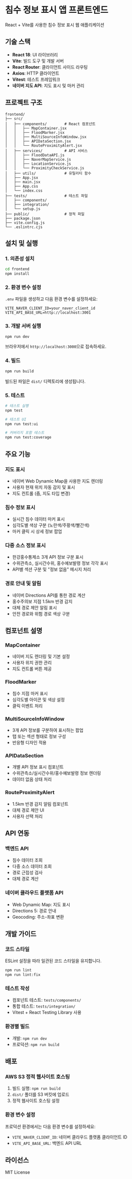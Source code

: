 # 침수 정보 표시 앱 프론트엔드

React + Vite를 사용한 침수 정보 표시 웹 애플리케이션

## 기술 스택

- **React 18**: UI 라이브러리
- **Vite**: 빌드 도구 및 개발 서버
- **React Router**: 클라이언트 사이드 라우팅
- **Axios**: HTTP 클라이언트
- **Vitest**: 테스트 프레임워크
- **네이버 지도 API**: 지도 표시 및 마커 관리

## 프로젝트 구조

```
frontend/
├── src/
│   ├── components/        # React 컴포넌트
│   │   ├── MapContainer.jsx
│   │   ├── FloodMarker.jsx
│   │   ├── MultiSourceInfoWindow.jsx
│   │   ├── APIDataSection.jsx
│   │   └── RouteProximityAlert.jsx
│   ├── services/          # API 서비스
│   │   ├── FloodDataAPI.js
│   │   ├── NaverMapService.js
│   │   ├── LocationService.js
│   │   └── ProximityCheckService.js
│   ├── utils/             # 유틸리티 함수
│   ├── App.jsx
│   ├── main.jsx
│   ├── App.css
│   └── index.css
├── tests/                 # 테스트 파일
│   ├── components/
│   ├── integration/
│   └── setup.js
├── public/                # 정적 파일
├── package.json
├── vite.config.js
└── .eslintrc.cjs
```

## 설치 및 실행

### 1. 의존성 설치

```bash
cd frontend
npm install
```

### 2. 환경 변수 설정

`.env` 파일을 생성하고 다음 환경 변수를 설정하세요:

```env
VITE_NAVER_CLIENT_ID=your_naver_client_id
VITE_API_BASE_URL=http://localhost:3001
```

### 3. 개발 서버 실행

```bash
npm run dev
```

브라우저에서 `http://localhost:3000`으로 접속하세요.

### 4. 빌드

```bash
npm run build
```

빌드된 파일은 `dist/` 디렉토리에 생성됩니다.

### 5. 테스트

```bash
# 테스트 실행
npm test

# 테스트 UI
npm run test:ui

# 커버리지 포함 테스트
npm run test:coverage
```

## 주요 기능

### 지도 표시
- 네이버 Web Dynamic Map을 사용한 지도 렌더링
- 사용자 현재 위치 자동 감지 및 표시
- 지도 컨트롤 (줌, 지도 타입 변경)

### 침수 정보 표시
- 실시간 침수 데이터 마커 표시
- 심각도별 색상 구분 (노란색/주황색/빨간색)
- 마커 클릭 시 상세 정보 팝업

### 다중 소스 정보 표시
- 한강홍수통제소 3개 API 정보 구분 표시
- 수위관측소, 실시간수위, 홍수예보발령 정보 각각 표시
- API별 섹션 구분 및 "정보 없음" 메시지 처리

### 경로 안내 및 알림
- 네이버 Directions API를 통한 경로 계산
- 홍수주의보 지점 1.5km 반경 감지
- 대체 경로 제안 알림 표시
- 안전 경로와 위험 경로 색상 구분

## 컴포넌트 설명

### MapContainer
- 네이버 지도 렌더링 및 기본 설정
- 사용자 위치 권한 관리
- 지도 컨트롤 버튼 제공

### FloodMarker
- 침수 지점 마커 표시
- 심각도별 아이콘 및 색상 설정
- 클릭 이벤트 처리

### MultiSourceInfoWindow
- 3개 API 정보를 구분하여 표시하는 팝업
- 탭 또는 섹션 형태로 정보 구성
- 반응형 디자인 적용

### APIDataSection
- 개별 API 정보 표시 컴포넌트
- 수위관측소/실시간수위/홍수예보발령 정보 렌더링
- 데이터 없음 상태 처리

### RouteProximityAlert
- 1.5km 반경 감지 알림 컴포넌트
- 대체 경로 제안 UI
- 사용자 선택 처리

## API 연동

### 백엔드 API
- 침수 데이터 조회
- 다중 소스 데이터 조회
- 경로 근접성 검사
- 대체 경로 계산

### 네이버 클라우드 플랫폼 API
- Web Dynamic Map: 지도 표시
- Directions 5: 경로 안내
- Geocoding: 주소-좌표 변환

## 개발 가이드

### 코드 스타일
ESLint 설정을 따라 일관된 코드 스타일을 유지합니다.

```bash
npm run lint
npm run lint:fix
```

### 테스트 작성
- 컴포넌트 테스트: `tests/components/`
- 통합 테스트: `tests/integration/`
- Vitest + React Testing Library 사용

### 환경별 빌드
- 개발: `npm run dev`
- 프로덕션: `npm run build`

## 배포

### AWS S3 정적 웹사이트 호스팅
1. 빌드 실행: `npm run build`
2. `dist/` 폴더를 S3 버킷에 업로드
3. 정적 웹사이트 호스팅 설정

### 환경 변수 설정
프로덕션 환경에서는 다음 환경 변수를 설정하세요:
- `VITE_NAVER_CLIENT_ID`: 네이버 클라우드 플랫폼 클라이언트 ID
- `VITE_API_BASE_URL`: 백엔드 API URL

## 라이선스

MIT License